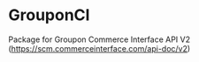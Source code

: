 GrouponCI
=========

Package for Groupon Commerce Interface API V2 (https://scm.commerceinterface.com/api-doc/v2)
